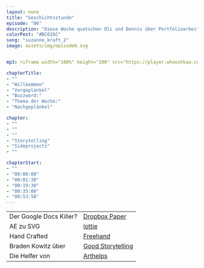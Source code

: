 ```yaml
---
layout: none
title: "Geschichtsstunde"
episode: "06"
description: "Diese Woche quatschen Oli und Dennis über Portfolioarbeit sowie der Macht von Nutzergeschichten und intrinsisch motivierten Sideprojects."
colorPost: "#BC626C"
song: "suzanne_kraft_2"
image: assets/img/episode6.svg


mp3: <iframe width="100%" height="200" src="https://player.whooshkaa.com/player/episode/id/94315?visual=true" frameborder="0"></iframe>

chapterTitle:
- ""
- "Willkommen"
- "Vorgeplänkel"
- "Buzzword:"
- "Thema der Woche:"
- "Nachgeplänkel"

chapter:
- ""
- ""
- ""
- "Storytelling"
- "Sideprojects"
- ""

chapterStart:
- ""
- "00:00:00"
- "00:01:30"
- "00:19:30"
- "00:35:00"
- "00:53:58"
---
```


<!-- nach 8 einträgen ein neues table erstellen, danke :) !-->

| | |
|:-|:-|
| Der Google Docs Killer? | [Dropbox Paper](https://paper.dropbox.com) |
| AE zu SVG | [lottie](http://airbnb.design/introducing-lottie/) |
| Hand Crafted | [Freehand](http://blog.invisionapp.com/craft-freehand/) |
| Braden Kowitz über | [Good Storytelling](https://library.gv.com/why-good-storytelling-helps-you-design-great-products-148c9bbc7404#.9qyk4xbnc)  |
| Die Helfer von | [Arthelps](http://www.arthelps.de/)  |
